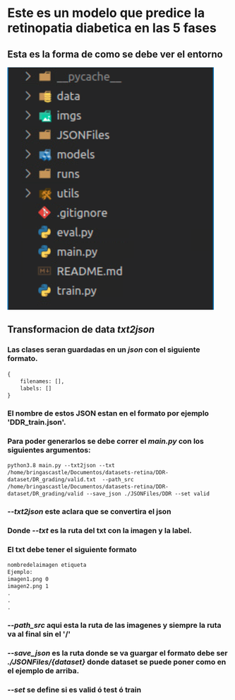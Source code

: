 # Este es un modelo que predice la retinopatia diabetica en las 5 fases

## Esta es la forma de como se debe ver el entorno

![Carpetas](imgs/carpeta.png)

## Transformacion de data **_txt2json_**

### Las clases seran guardadas en un **_json_** con el siguiente formato.

```
{
    filenames: [],
    labels: []
}
```

### El nombre de estos JSON estan en el formato por ejemplo 'DDR_train.json'.

### Para poder generarlos se debe correr el **_main.py_** con los siguientes argumentos:

```
python3.8 main.py --txt2json --txt /home/bringascastle/Documentos/datasets-retina/DDR-dataset/DR_grading/valid.txt  --path_src /home/bringascastle/Documentos/datasets-retina/DDR-dataset/DR_grading/valid --save_json ./JSONFiles/DDR --set valid
```

### **_--txt2json_** este aclara que se convertira el json

### Donde **_--txt_** es la ruta del txt con la imagen y la label.

### El txt debe tener el siguiente formato

```
nombredelaimagen etiqueta
Ejemplo:
imagen1.png 0
imagen2.png 1
.
.
.
```

### **_--path_src_** aqui esta la ruta de las imagenes y siempre la ruta va al final sin el '/'

### **_--save_json_** es la ruta donde se va guargar el formato debe ser **_./JSONFiles/{dataset}_** donde dataset se puede poner como en el ejemplo de arriba.

### **_--set_** se define si es **valid** ó **test** ó **train**
